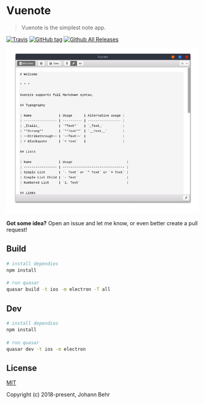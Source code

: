 # Vuenote

> Vuenote is the simplest note app.

[![Travis](https://img.shields.io/travis/ExNG/vuenote.svg)](https://travis-ci.org/ExNG/vuenote) [![GitHub tag](https://img.shields.io/github/tag/ExNG/vuenote.svg)](https://github.com/ExNG/vuenote) [![Github All Releases](https://img.shields.io/github/downloads/ExNG/vuenote/total.svg)](http://github.com/ExNG/vuenote)

![vuenote Screenshot](docs/vuenote.png)

**Got some idea?** Open an issue and let me know, or even better create a pull request!

## Build

```bash
# install dependies
npm install

# run quasar
quasar build -t ios -m electron -T all
```

## Dev

```bash
# install dependies
npm install

# run quasar
quasar dev -t ios -m electron
```

## License

[MIT](http://opensource.org/licenses/MIT)

Copyright (c) 2018-present, Johann Behr
